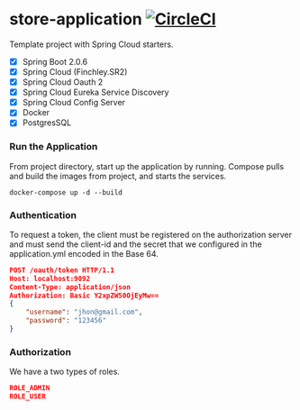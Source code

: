 # store-application [![CircleCI](https://circleci.com/gh/fbourguignon/store-api/tree/master.svg?style=svg)](https://circleci.com/gh/fbourguignon/store-application/tree/master)

Template project with Spring Cloud starters.

- [x] Spring Boot 2.0.6
- [x] Spring Cloud (Finchley.SR2)
- [x] Spring Cloud Oauth 2
- [x] Spring Cloud Eureka Service Discovery
- [x] Spring Cloud Config Server
- [x] Docker
- [x] PostgresSQL

### Run the Application

From project directory, start up the application by running.
Compose pulls and build the images from project, and starts the services.

```console
docker-compose up -d --build
```

### Authentication
   
To request a token, the client must be registered on the authorization server and must send the client-id and the secret that we configured in the application.yml encoded in the Base 64.

   ```json
   POST /oauth/token HTTP/1.1
   Host: localhost:9092
   Content-Type: application/json  
   Authorization: Basic Y2xpZW50OjEyMw== 
   {
       "username": "jhon@gmail.com",
       "password": "123456"
   }
   ```
   
### Authorization

We have a two types of roles.

```json
ROLE_ADMIN
ROLE_USER   
```
